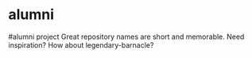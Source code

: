 # alumni
#alumni project Great repository names are short and memorable. Need inspiration? How about legendary-barnacle?
